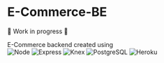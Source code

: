 # E-Commerce-BE
🚧 Work in progress 🚧

E-Commerce backend created using <br>
![Node](https://img.shields.io/badge/Node-2E3440?style=for-the-badge&logo=node.js)
![Express](https://img.shields.io/badge/Express-2E3440?style=for-the-badge&logo=express)
![Knex](https://img.shields.io/badge/Knex-2E3440?style=for-the-badge&logo=knex)
![PostgreSQL](https://img.shields.io/badge/PostgreSQL-2E3440?style=for-the-badge&logo=postgresql)
![Heroku](https://img.shields.io/badge/Heroku-2E3440?style=for-the-badge&logo=heroku)
